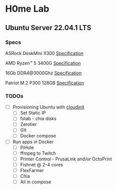 # H0me Lab

## Ubuntu Server 22.04.1 LTS

### Specs

ASRock DeskMini X300 [Specification](https://www.asrock.com/nettop/AMD/DeskMini%20X300%20Series/index.asp#Specification)

AMD Ryzen™ 5 3400G [Specification](https://www.amd.com/en/products/apu/amd-ryzen-5-3400g)

16Gb
DDR4@3000Ghz [Specification](https://www.adata.com/upload/downloadfile/Datasheet_XPG%20Hunter%20DDR4%20U-DIMM_20200529.pdf)

Patriot M.2 P300 128GB [Specification](https://www.patriotmemory.com/products/p300-pcie-m-2-internal-ssd)

### TODOs

- [ ] Provisioning Ubuntu with [cloudinit](https://cloudinit.readthedocs.io/en/latest/reference/examples.html)
  - [ ] Set Static IP
  - [ ] fstab - chia disks
  - [ ] Zerotier
  - [ ] Git
  - [ ] Docker compose

- [ ] Run apps in Docker
  - [ ] PiHole
  - [ ] ffmpeg to Twitch
  - [ ] Printer Control - PrusaLink and/or OctoPrint
  - [ ] Fishnet @ 2-4 cores
  - [ ] FlexFarmer
  - [ ] Chia
  - [ ] All in compose
